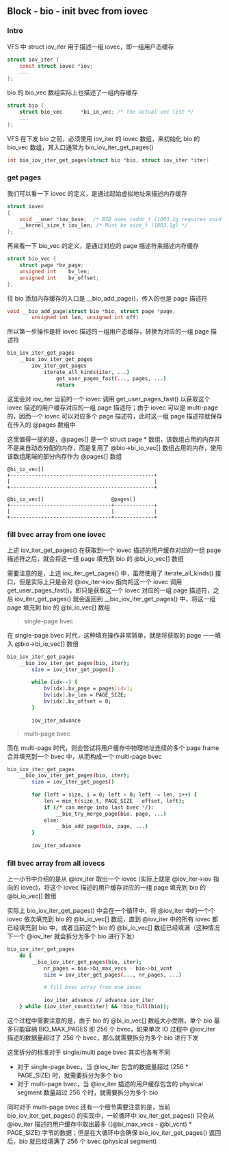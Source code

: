 ## Block - bio - init bvec from iovec


### Intro

VFS 中 struct iov_iter 用于描述一组 iovec，即一组用户态缓存

```c
struct iov_iter {
	const struct iovec *iov;
	...
};
```


bio 的 bio_vec 数组实际上也描述了一组内存缓存

```c
struct bio {
	struct bio_vec		*bi_io_vec; /* the actual vec list */
	...
};
```


VFS 在下发 bio 之前，必须使用 iov_iter 的 iovec 数组，来初始化 bio 的 bio_vec 数组，其入口通常为 bio_iov_iter_get_pages()

```c
int bio_iov_iter_get_pages(struct bio *bio, struct iov_iter *iter)
```


### get pages

我们可以看一下 iovec 的定义，是通过起始虚拟地址来描述内存缓存

```c
struct iovec
{
	void __user *iov_base;	/* BSD uses caddr_t (1003.1g requires void *) */
	__kernel_size_t iov_len; /* Must be size_t (1003.1g) */
};
```

再来看一下 bio_vec 的定义，是通过对应的 page 描述符来描述内存缓存

```c
struct bio_vec {
	struct page	*bv_page;
	unsigned int	bv_len;
	unsigned int	bv_offset;
};
```

往 bio 添加内存缓存的入口是 __bio_add_page()，传入的也是 page 描述符

```c
void __bio_add_page(struct bio *bio, struct page *page,
		unsigned int len, unsigned int off)
```


所以第一步操作是将 iovec 描述的一组用户态缓存，转换为对应的一组 page 描述符

```sh
bio_iov_iter_get_pages
    __bio_iov_iter_get_pages
        iov_iter_get_pages
            iterate_all_kinds(iter, ...)
                get_user_pages_fast(..., pages, ...)
                return
```

这里会对 iov_iter 当前的一个 iovec 调用 get_user_pages_fast() 以获取这个 iovec 描述的用户缓存对应的一组 page 描述符；由于 iovec 可以是 multi-page 的，因而一个 iovec 可以对应多个 page 描述符，此时这一组 page 描述符就保存在传入的 @pages 数组中


这里值得一提的是，@pages[] 是一个 struct page * 数组，该数组占用的内存并不是来自动态分配的内存，而是复用了 @bio->bi_io_vec[] 数组占用的内存，使用该数组尾端的部分内存作为 @pages[] 数组

```
@bi_io_vec[]
+-----------------------------------------------+
|                                               |
+-----------------------------------------------+

@bi_io_vec[]                      @pages[]
+---------------------------------+-------------+
|                                 |             |
+---------------------------------+-------------+
```


### fill bvec array from one iovec

上述 iov_iter_get_pages() 在获取到一个 iovec 描述的用户缓存对应的一组 page 描述符之后，就会将这一组 page 填充到 bio 的 @bi_io_vec[] 数组


需要注意的是，上述 iov_iter_get_pages() 中，虽然使用了 iterate_all_kinds() 接口，但是实际上只是会对 @iov_iter->iov 指向的这一个 iovec 调用 get_user_pages_fast()，即只是获取这一个 iovec 对应的一组 page 描述符，之后 iov_iter_get_pages() 就会返回到 __bio_iov_iter_get_pages() 中，将这一组 page 填充到 bio 的 @bi_io_vec[] 数组


> single-page bvec

在 single-page bvec 时代，这种填充操作非常简单，就是将获取的 page 一一填入 @bio->bi_io_vec[] 数组

```sh
bio_iov_iter_get_pages
    __bio_iov_iter_get_pages(bio, iter);
        size = iov_iter_get_pages()
        
        while (idx--) {
            bv[idx].bv_page = pages[idx];
            bv[idx].bv_len = PAGE_SIZE;
            bv[idx].bv_offset = 0;
        }
	  
        iov_iter_advance
```


> multi-page bvec

而在 multi-page 时代，则会尝试将用户缓存中物理地址连续的多个 page frame 合并填充到一个 bvec 中，从而构成一个 multi-page bvec

```sh
bio_iov_iter_get_pages
    __bio_iov_iter_get_pages(bio, iter);
        size = iov_iter_get_pages()
        
        for (left = size, i = 0; left > 0; left -= len, i++) {
            len = min_t(size_t, PAGE_SIZE - offset, left);    
            if (/* can merge into last bvec */):
                __bio_try_merge_page(bio, page, ...)
            else:
                __bio_add_page(bio, page, ...)
        }
	  
        iov_iter_advance
```


### fill bvec array from all iovecs

上一小节中介绍的是从 @iov_iter 取出一个 iovec (实际上就是 @iov_iter->iov 指向的 iovec)，将这个 iovec 描述的用户缓存对应的一组 page 填充到 bio 的 @bi_io_vec[] 数组

实际上 bio_iov_iter_get_pages() 中会在一个循环中，将 @iov_iter 中的一个个 iovec 依次填充到 bio 的 @bi_io_vec[] 数组，直到 @iov_iter 中的所有 iovec 都已经填充到 bio 中，或者当前这个 bio 的 @bi_io_vec[] 数组已经填满（这种情况下一个 @iov_iter 就会拆分为多个 bio 进行下发）


```sh
bio_iov_iter_get_pages
    do {
        __bio_iov_iter_get_pages(bio, iter);
            nr_pages = bio->bi_max_vecs - bio->bi_vcnt
            size = iov_iter_get_pages(..., nr_pages, ...)
		      
            # fill bvec array from one iovec
		  
            iov_iter_advance // advance iov_iter
    } while (iov_iter_count(iter) && !bio_full(bio));
```


这个过程中需要注意的是，由于 bio 的 @bi_io_vec[] 数组大小受限，单个 bio 最多只能容纳 BIO_MAX_PAGES 即 256 个 bvec，如果单次 IO 过程中 @iov_iter 描述的数据量超过了 256 个 bvec，那么就需要拆分为多个 bio 进行下发

这里拆分的标准对于 single/multi page bvec 其实也各有不同

- 对于 single-page bvec，当 @iov_iter 包含的数据量超过 (256 * PAGE_SIZE) 时，就需要拆分为多个 bio
- 对于 multi-page bvec，当 @iov_iter 描述的用户缓存包含的 physical segment 数量超过 256 个时，就需要拆分为多个 bio


同时对于 multi-page bvec 还有一个细节需要注意的是，当前 bio_iov_iter_get_pages() 的实现中，一轮循环中 iov_iter_get_pages() 只会从 @iov_iter 描述的用户缓存中取出最多 ((@bi_max_vecs - @bi_vcnt) * PAGE_SIZE) 字节的数据；但是在大循环中会确保 bio_iov_iter_get_pages() 返回后，bio 就已经填满了 256 个 bvec (physical segment)
